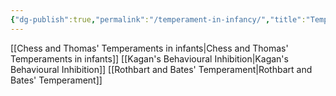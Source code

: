```yaml
---
{"dg-publish":true,"permalink":"/temperament-in-infancy/","title":"Temperament in Infancy","tags":["psychology"],"created":"2023-02-27","updated":""}
---
```




[[Chess and Thomas' Temperaments in infants\|Chess and Thomas' Temperaments in infants]]
[[Kagan's Behavioural Inhibition\|Kagan's Behavioural Inhibition]]
[[Rothbart and Bates' Temperament\|Rothbart and Bates' Temperament]]

